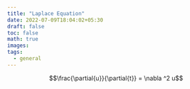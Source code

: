 ```yaml
---
title: "Laplace Equation"
date: 2022-07-09T18:04:02+05:30
draft: false
toc: false
math: true
images:
tags:
  - general
---
```


$$\frac{\partial{u}}{\partial{t}} = \nabla ^2 u$$